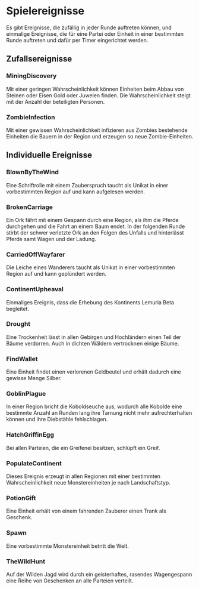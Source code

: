 # Spielereignisse

Es gibt Ereignisse, die zufällig in jeder Runde auftreten können, und einmalige
Ereignisse, die für eine Partei oder Einheit in einer bestimmten Runde auftreten
und dafür per Timer eingerichtet werden.

## Zufallsereignisse

### MiningDiscovery

Mit einer geringen Wahrscheinlichkeit können Einheiten beim Abbau von Steinen
oder Eisen Gold oder Juwelen finden. Die Wahrscheinlichkeit steigt mit der
Anzahl der beteiligten Personen.

### ZombieInfection

Mit einer gewissen Wahrscheinlichkeit infizieren aus Zombies bestehende
Einheiten die Bauern in der Region und erzeugen so neue Zombie-Einheiten.

## Individuelle Ereignisse

### BlownByTheWind

Eine Schriftrolle mit einem Zauberspruch taucht als Unikat in einer
vorbestimmten Region auf und kann aufgelesen werden.

### BrokenCarriage

Ein Ork fährt mit einem Gespann durch eine Region, als ihm die Pferde durchgehen
und die Fahrt an einem Baum endet. In der folgenden Runde stirbt der schwer
verletzte Ork an den Folgen des Unfalls und hinterlässt Pferde samt Wagen und
der Ladung.

### CarriedOffWayfarer

Die Leiche eines Wanderers taucht als Unikat in einer vorbestimmten Region auf
und kann geplündert werden.

### ContinentUpheaval

Einmaliges Ereignis, dass die Erhebung des Kontinents Lemuria Beta begleitet.

### Drought

Eine Trockenheit lässt in allen Gebirgen und Hochländern einen Teil der Bäume
verdorren. Auch in dichten Wäldern vertrocknen einige Bäume.

### FindWallet

Eine Einheit findet einen verlorenen Geldbeutel und erhält dadurch eine gewisse
Menge Silber.

### GoblinPlague

In einer Region bricht die Koboldseuche aus, wodurch alle Kobolde eine bestimmte
Anzahl an Runden lang ihre Tarnung nicht mehr aufrechterhalten können und ihre
Diebstähle fehlschlagen.

### HatchGriffinEgg

Bei allen Parteien, die ein Greifenei besitzen, schlüpft ein Greif.

### PopulateContinent

Dieses Ereignis erzeugt in allen Regionen mit einer bestimmten
Wahrscheinlichkeit neue Monstereinheiten je nach Landschaftstyp.

### PotionGift

Eine Einheit erhält von einem fahrenden Zauberer einen Trank als Geschenk.

### Spawn

Eine vorbestimmte Monstereinheit betritt die Welt.

### TheWildHunt

Auf der Wilden Jagd wird durch ein geisterhaftes, rasendes Wagengespann eine
Reihe von Geschenken an alle Parteien verteilt.
